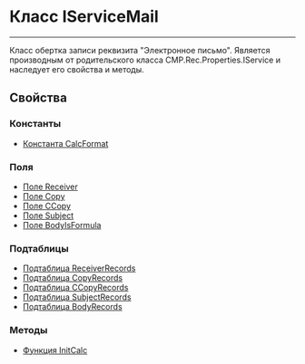 ﻿---
Link: CMP.Rec.Properties.IServiceMail
---

<!--- Навигация
[Имя проекта](#)
-->

# Класс IServiceMail
---

Класс обертка записи реквизита "Электронное письмо".
Является производным от родительского класса CMP.Rec.Properties.IService и наследует его свойства и методы.

<!---
## Примеры
-->

## Свойства

<!--
### Типы
* [Тип 1](#)
-->
### Константы
* [Константа CalcFormat](CalcFormat)

### Поля
* [Поле Receiver](Receiver)
* [Поле Copy](Copy)
* [Поле CCopy](CCopy)
* [Поле Subject](Subject)
* [Поле BodyIsFormula](BodyIsFormula)

### Подтаблицы
* [Подтаблица ReceiverRecords](ReceiverRecords)
* [Подтаблица CopyRecords](CopyRecords)
* [Подтаблица CCopyRecords](CCopyRecords)
* [Подтаблица SubjectRecords](SubjectRecords)
* [Подтаблица BodyRecords](BodyRecords)


### Методы
* [Функция InitCalc](InitCalc)
